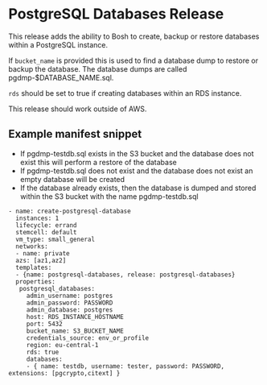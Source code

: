 # PostgreSQL Databases Release

This release adds the ability to Bosh to create, backup or restore databases within a PostgreSQL instance.

If ```bucket_name``` is provided this is used to find a database dump to restore or backup the database.  The database dumps are called pgdmp-$DATABASE_NAME.sql.

```rds``` should be set to true if creating databases within an RDS instance.

This release should work outside of AWS.

## Example manifest snippet

- If pgdmp-testdb.sql exists in the S3 bucket and the database does not exist this will perform a restore of the database
- If pgdmp-testdb.sql does not exist and the database does not exist an empty database will be created
- If the database already exists, then the database is dumped and stored within the S3 bucket with the name pgdmp-testdb.sql

```
- name: create-postgresql-database
  instances: 1
  lifecycle: errand
  stemcell: default
  vm_type: small_general
  networks:
  - name: private
  azs: [az1,az2]
  templates:
  - {name: postgresql-databases, release: postgresql-databases}
  properties:
   postgresql_databases:
     admin_username: postgres
     admin_password: PASSWORD
     admin_database: postgres
     host: RDS_INSTANCE_HOSTNAME
     port: 5432
     bucket_name: S3_BUCKET_NAME
     credentials_source: env_or_profile
     region: eu-central-1
     rds: true
     databases:
     - { name: testdb, username: tester, password: PASSWORD, extensions: [pgcrypto,citext] }
```
